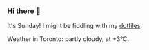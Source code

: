 ### Hi there :wave:

It's Sunday! I might be fiddling with my [dotfiles](https://github.com/bewuethr/dotfiles).

Weather in Toronto: partly cloudy, at +3°C.
